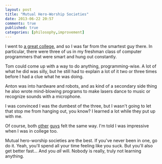 ```yaml
---
layout: post
title: "Mutual Hero-Worship Societies"
date: 2013-06-22 20:57
comments: true
published: true
categories: [philosophy,improvement]
---
```

I went to <a href="http://cmu.edu">a great college</a>, and so I was far from the smartest guy there.  In particular, there were three of us in my freshman class of computer programmers that were smart and hung out constantly.

Tom could come up with a way to do anything, programming-wise.  A lot of what he did was silly, but he still had to explain a lot of it two or three times before I had a clue what he was doing.

Anton was into hardware and robots, and as kind of a secondary side thing he also wrote mind-blowing programs to make lasers dance to music or recognize sounds with a microphone.

I was convinced I was the dumbest of the three, but I wasn't going to let that stop me from hanging out, you know?  I learned a lot while they put up with me.

Of course, both <a href="http://socialhacker.com/">other</a> <a href="http://www.monkeyspeak.com/">guys</a> felt the same way.  I'm told I was impressive when I was in college too.

Mutual hero-worship societies are the best.  If you've never been in one, go do it.  Yeah, you'll spend all your time feeling like you suck.  But you'll also get better fast...  And you <i>all</i> will.  Nobody is really, truly not learning anything.

